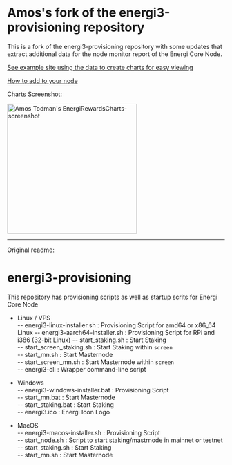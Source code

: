 # Amos's fork of the energi3-provisioning repository

This is a fork of the energi3-provisioning repository with some updates that extract additional data for the node monitor report of the Energi Core Node.

[See example site using the data to create charts for easy viewing](https://amostodman.github.io/ATRewardsCharts-NRG/)

[How to add to your node](https://github.com/amostodman/ATRewardsCharts-NRG#requirements--instructions-to-add-to-your-node)

Charts Screenshot:

[<img alt="Amos Todman's EnergiRewardsCharts-screenshot" src="https://amostodman.github.io/ATRewardsCharts-NRG/EnergiRewardsCharts-screenshot.png" width="300"/>](https://amostodman.github.io/ATRewardsCharts-NRG/EnergiRewardsCharts-screenshot.png)

---
Original readme:

# energi3-provisioning

This repository has provisioning scripts as well as startup scrits for Energi Core Node

- Linux / VPS <br>
-- energi3-linux-installer.sh : Provisioning Script for amd64 or x86_64 Linux
-- energi3-aarch64-installer.sh : Provisioning Script for RPi and i386 (32-bit Linux)
-- start_staking.sh           : Start Staking<br>
-- start_screen_staking.sh    : Start Staking within `screen`<br>
-- start_mn.sh                : Start Masternode<br>
-- start_screen_mn.sh         : Start Masternode  within `screen`<br>
-- energi3-cli                : Wrapper command-line script<br>
 
- Windows <br>
 -- energi3-windows-installer.bat : Provisioning Script<br>
 -- start_mn.bat                  : Start Masternode<br>
 -- start_staking.bat             : Start Staking<br>
 -- energi3.ico                   : Energi Icon Logo<br>

- MacOS <br>
-- energi3-macos-installer.sh     : Provisioning Script<br>
-- start_node.sh                  : Script to start staking/mastrnode in mainnet or testnet<br>
-- start_staking.sh               : Start Staking<br>
-- start_mn.sh                    : Start Masternode<br>

